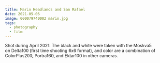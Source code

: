 ```yaml
---
title: Marin Headlands and San Rafael
date: 2021-05-05
image: 000079740002 marin.jpg
tags:
  - photography
  - film
---
```




Shot during April 2021.  The black and white were taken with the Moskva5 on Delta100 (first time shooting 6x6 format),  and color are a combination of ColorPlus200, Portra160, and Ektar100 in other cameras.

<v-img src="000079740002 marin.jpg" alt="bar" :dirp="dir"></v-img>
<v-img src="000079100010 marin.jpg" alt="bar" :dirp="dir"></v-img>
<v-img src="000079730006 marin.jpg" alt="bar" :dirp="dir"></v-img>
<v-img src="000079740001 marin.jpg" alt="bar" :dirp="dir"></v-img>
<v-img src="000079100004.jpg" alt="bar" :dirp="dir"></v-img>
<v-img src="000079100005 marin.jpg" alt="bar" :dirp="dir"></v-img>
<v-img src="000079080011 marin.jpg" alt="bar" :dirp="dir"></v-img>
<v-img src="000079730012 marin.jpg" alt="bar" :dirp="dir"></v-img>
<v-img src="000079100003 marin.jpg" alt="bar" :dirp="dir"></v-img>
<v-img src="000079080015.jpg" alt="bar" :dirp="dir"></v-img>
<v-img src="000079080010 san rafael.jpg" alt="bar" :dirp="dir"></v-img>
<v-img src="000079080004 san rafael.jpg" alt="bar" :dirp="dir"></v-img>
<v-img src="000079080009 san rafael.jpg" alt="bar" :dirp="dir"></v-img>